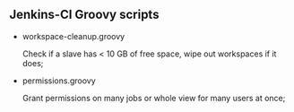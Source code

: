 ## Jenkins-CI Groovy scripts

+ workspace-cleanup.groovy

   Check if a slave has < 10 GB of free space, wipe out workspaces if it does;

+ permissions.groovy

   Grant permissions on many jobs or whole view for many users at once;